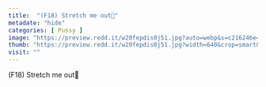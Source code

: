 ```yaml
---
title:  "(F18) Stretch me out🙈"
metadate: "hide"
categories: [ Pussy ]
image: "https://preview.redd.it/w20fepdis0j51.jpg?auto=webp&s=c216246e4d1f2d76afd78be442046ddb5250a43f"
thumb: "https://preview.redd.it/w20fepdis0j51.jpg?width=640&crop=smart&auto=webp&s=d53c4555df4bab1097cbccbdf547ce46d4a9d0d4"
visit: ""
---
```

(F18) Stretch me out🙈
